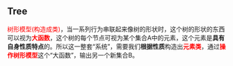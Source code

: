 ## Tree
<font color=red>树形模型(构造成类)</font>，当一系列行为串联起来像树的形状时，这个树的形状的东西可以视为<font color=red>**大函数**</font>，这个树的每个节点可视为某个集合A中的元素，这个元素是**具有自身性质特点**的。所以这一整套“系统”，需要我们**根据性质**构造出<font color=red>**元素类**</font>，通过<font color=red>**操作树形模型**</font>这个“大函数”，输出另一个新集合B。
